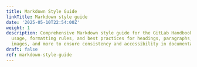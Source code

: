 ```yaml
---
title: Markdown Style Guide
linkTitle: Markdown style guide
date: '2025-05-10T22:54:00Z'
weight: 1
description: Comprehensive Markdown style guide for the GitLab Handbook, detailing
  usage, formatting rules, and best practices for headings, paragraphs, lists, links,
  images, and more to ensure consistency and accessibility in documentation.
draft: false
ref: markdown-style-guide
---
```


